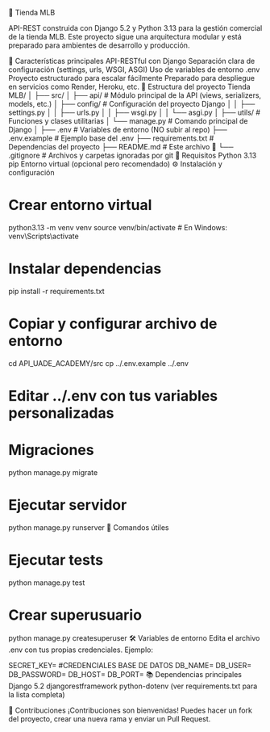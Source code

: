 🏫 Tienda MLB

API-REST construida con Django 5.2 y Python 3.13 para la gestión comercial de la tienda MLB. Este proyecto sigue una arquitectura modular y está preparado para ambientes de desarrollo y producción.

🚀 Características principales
API-RESTful con Django
Separación clara de configuración (settings, urls, WSGI, ASGI)
Uso de variables de entorno .env
Proyecto estructurado para escalar fácilmente
Preparado para despliegue en servicios como Render, Heroku, etc.
🧱 Estructura del proyecto
Tienda MLB/
│
├── src/
│   ├── api/             # Módulo principal de la API (views, serializers, models, etc.)
│   ├── config/          # Configuración del proyecto Django
│   │   ├── settings.py
│   │   ├── urls.py
│   │   ├── wsgi.py
│   │   └── asgi.py
│   ├── utils/           # Funciones y clases utilitarias
│   └── manage.py        # Comando principal de Django
│
├── .env                 # Variables de entorno (NO subir al repo)
├── .env.example         # Ejemplo base del .env
├── requirements.txt     # Dependencias del proyecto
├── README.md            # Este archivo 🙂
└── .gitignore           # Archivos y carpetas ignoradas por git
🔧 Requisitos
Python 3.13
pip
Entorno virtual (opcional pero recomendado)
⚙️ Instalación y configuración


# Crear entorno virtual
python3.13 -m venv venv
source venv/bin/activate  # En Windows: venv\Scripts\activate

# Instalar dependencias
pip install -r requirements.txt

# Copiar y configurar archivo de entorno
cd API_UADE_ACADEMY/src
cp ../.env.example ../.env
# Editar ../.env con tus variables personalizadas

# Migraciones
python manage.py migrate

# Ejecutar servidor
python manage.py runserver
🧪 Comandos útiles
# Ejecutar tests
python manage.py test

# Crear superusuario
python manage.py createsuperuser
🛠️ Variables de entorno
Edita el archivo .env con tus propias credenciales. Ejemplo:

SECRET_KEY=
#CREDENCIALES BASE DE DATOS
DB_NAME=
DB_USER=
DB_PASSWORD=
DB_HOST=
DB_PORT=
📚 Dependencias principales
Django 5.2
djangorestframework
python-dotenv
(ver requirements.txt para la lista completa)

🤝 Contribuciones
¡Contribuciones son bienvenidas! Puedes hacer un fork del proyecto, crear una nueva rama y enviar un Pull Request.
